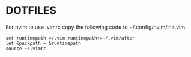 # DOTFILES
For nvim to use .vimrc copy the following code to ~/.config/nvim/init.vim
```
set runtimepath =/.vim runtimepath+=~/.vim/after
let &packpath = &runtimepath
source ~/.vimrc
```
